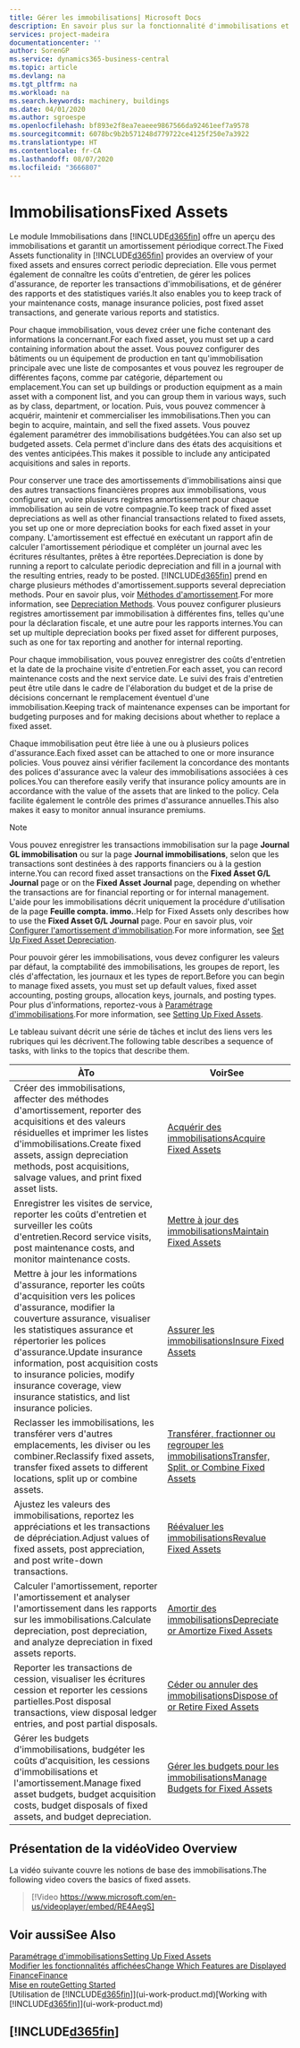 ```yaml
---
title: Gérer les immobilisations| Microsoft Docs
description: En savoir plus sur la fonctionnalité d'immobilisations et afficher un aperçu de l'utilisation des immobilisations.
services: project-madeira
documentationcenter: ''
author: SorenGP
ms.service: dynamics365-business-central
ms.topic: article
ms.devlang: na
ms.tgt_pltfrm: na
ms.workload: na
ms.search.keywords: machinery, buildings
ms.date: 04/01/2020
ms.author: sgroespe
ms.openlocfilehash: bf893e2f8ea7eaeee9867566da92461eef7a9578
ms.sourcegitcommit: 6078bc9b2b571248d779722ce4125f250e7a3922
ms.translationtype: HT
ms.contentlocale: fr-CA
ms.lasthandoff: 08/07/2020
ms.locfileid: "3666807"
---
```

# <a name="fixed-assets"></a><span data-ttu-id="7597f-103">Immobilisations</span><span class="sxs-lookup"><span data-stu-id="7597f-103">Fixed Assets</span></span>
<span data-ttu-id="7597f-104">Le module Immobilisations dans [!INCLUDE[d365fin](includes/d365fin_md.md)] offre un aperçu des immobilisations et garantit un amortissement périodique correct.</span><span class="sxs-lookup"><span data-stu-id="7597f-104">The Fixed Assets functionality in [!INCLUDE[d365fin](includes/d365fin_md.md)] provides an overview of your fixed assets and ensures correct periodic depreciation.</span></span> <span data-ttu-id="7597f-105">Elle vous permet également de connaître les coûts d'entretien, de gérer les polices d'assurance, de reporter les transactions d'immobilisations, et de générer des rapports et des statistiques variés.</span><span class="sxs-lookup"><span data-stu-id="7597f-105">It also enables you to keep track of your maintenance costs, manage insurance policies, post fixed asset transactions, and generate various reports and statistics.</span></span>

<span data-ttu-id="7597f-106">Pour chaque immobilisation, vous devez créer une fiche contenant des informations la concernant.</span><span class="sxs-lookup"><span data-stu-id="7597f-106">For each fixed asset, you must set up a card containing information about the asset.</span></span> <span data-ttu-id="7597f-107">Vous pouvez configurer des bâtiments ou un équipement de production en tant qu'immobilisation principale avec une liste de composantes et vous pouvez les regrouper de différentes façons, comme par catégorie, département ou emplacement.</span><span class="sxs-lookup"><span data-stu-id="7597f-107">You can set up buildings or production equipment as a main asset with a component list, and you can group them in various ways, such as by class, department, or location.</span></span> <span data-ttu-id="7597f-108">Puis, vous pouvez commencer à acquérir, maintenir et commercialiser les immobilisations.</span><span class="sxs-lookup"><span data-stu-id="7597f-108">Then you can begin to acquire, maintain, and sell the fixed assets.</span></span> <span data-ttu-id="7597f-109">Vous pouvez également paramétrer des immobilisations budgétées.</span><span class="sxs-lookup"><span data-stu-id="7597f-109">You can also set up budgeted assets.</span></span> <span data-ttu-id="7597f-110">Cela permet d'inclure dans des états des acquisitions et des ventes anticipées.</span><span class="sxs-lookup"><span data-stu-id="7597f-110">This makes it possible to include any anticipated acquisitions and sales in reports.</span></span>

<span data-ttu-id="7597f-111">Pour conserver une trace des amortissements d'immobilisations ainsi que des autres transactions financières propres aux immobilisations, vous configurez un, voire plusieurs registres amortissement pour chaque immobilisation au sein de votre compagnie.</span><span class="sxs-lookup"><span data-stu-id="7597f-111">To keep track of fixed asset depreciations as well as other financial transactions related to fixed assets, you set up one or more depreciation books for each fixed asset in your company.</span></span> <span data-ttu-id="7597f-112">L'amortissement est effectué en exécutant un rapport afin de calculer l'amortissement périodique et compléter un journal avec les écritures résultantes, prêtes à être reportées.</span><span class="sxs-lookup"><span data-stu-id="7597f-112">Depreciation is done by running a report to calculate periodic depreciation and fill in a journal with the resulting entries, ready to be posted.</span></span> [!INCLUDE[d365fin](includes/d365fin_md.md)] <span data-ttu-id="7597f-113">prend en charge plusieurs méthodes d'amortissement.</span><span class="sxs-lookup"><span data-stu-id="7597f-113">supports several depreciation methods.</span></span> <span data-ttu-id="7597f-114">Pour en savoir plus, voir [Méthodes d'amortissement](fa-depreciation-methods.md).</span><span class="sxs-lookup"><span data-stu-id="7597f-114">For more information, see [Depreciation Methods](fa-depreciation-methods.md).</span></span> <span data-ttu-id="7597f-115">Vous pouvez configurer plusieurs registres amortissement par immobilisation à différentes fins, telles qu'une pour la déclaration fiscale, et une autre pour les rapports internes.</span><span class="sxs-lookup"><span data-stu-id="7597f-115">You can set up multiple depreciation books per fixed asset for different purposes, such as one for tax reporting and another for internal reporting.</span></span>

<span data-ttu-id="7597f-116">Pour chaque immobilisation, vous pouvez enregistrer des coûts d'entretien et la date de la prochaine visite d'entretien.</span><span class="sxs-lookup"><span data-stu-id="7597f-116">For each asset, you can record maintenance costs and the next service date.</span></span> <span data-ttu-id="7597f-117">Le suivi des frais d'entretien peut être utile dans le cadre de l'élaboration du budget et de la prise de décisions concernant le remplacement éventuel d'une immobilisation.</span><span class="sxs-lookup"><span data-stu-id="7597f-117">Keeping track of maintenance expenses can be important for budgeting purposes and for making decisions about whether to replace a fixed asset.</span></span>

<span data-ttu-id="7597f-118">Chaque immobilisation peut être liée à une ou à plusieurs polices d'assurance.</span><span class="sxs-lookup"><span data-stu-id="7597f-118">Each fixed asset can be attached to one or more insurance policies.</span></span> <span data-ttu-id="7597f-119">Vous pouvez ainsi vérifier facilement la concordance des montants des polices d'assurance avec la valeur des immobilisations associées à ces polices.</span><span class="sxs-lookup"><span data-stu-id="7597f-119">You can therefore easily verify that insurance policy amounts are in accordance with the value of the assets that are linked to the policy.</span></span> <span data-ttu-id="7597f-120">Cela facilite également le contrôle des primes d'assurance annuelles.</span><span class="sxs-lookup"><span data-stu-id="7597f-120">This also makes it easy to monitor annual insurance premiums.</span></span>

> [!NOTE]  
>   <span data-ttu-id="7597f-121">Vous pouvez enregistrer les transactions immobilisation sur la page **Journal GL immobilisation** ou sur la page **Journal immobilisations**, selon que les transactions sont destinées à des rapports financiers ou à la gestion interne.</span><span class="sxs-lookup"><span data-stu-id="7597f-121">You can record fixed asset transactions on the **Fixed Asset G/L Journal** page or on the **Fixed Asset Journal** page, depending on whether the transactions are for financial reporting or for internal management.</span></span> <span data-ttu-id="7597f-122">L'aide pour les immobilisations décrit uniquement la procédure d'utilisation de la page **Feuille compta. immo.**.</span><span class="sxs-lookup"><span data-stu-id="7597f-122">Help for Fixed Assets only describes how to use the **Fixed Asset G/L Journal** page.</span></span> <span data-ttu-id="7597f-123">Pour en savoir plus, voir [Configurer l'amortissement d'immobilisation](fa-how-setup-depreciation.md).</span><span class="sxs-lookup"><span data-stu-id="7597f-123">For more information, see [Set Up Fixed Asset Depreciation](fa-how-setup-depreciation.md).</span></span>

<span data-ttu-id="7597f-124">Pour pouvoir gérer les immobilisations, vous devez configurer les valeurs par défaut, la comptabilité des immobilisations, les groupes de report, les clés d'affectation, les journaux et les types de report.</span><span class="sxs-lookup"><span data-stu-id="7597f-124">Before you can begin to manage fixed assets, you must set up default values, fixed asset accounting, posting groups, allocation keys, journals, and posting types.</span></span> <span data-ttu-id="7597f-125">Pour plus d'informations, reportez-vous à [Paramétrage d'immobilisations](fa-setup.md).</span><span class="sxs-lookup"><span data-stu-id="7597f-125">For more information, see [Setting Up Fixed Assets](fa-setup.md).</span></span>

<span data-ttu-id="7597f-126">Le tableau suivant décrit une série de tâches et inclut des liens vers les rubriques qui les décrivent.</span><span class="sxs-lookup"><span data-stu-id="7597f-126">The following table describes a sequence of tasks, with links to the topics that describe them.</span></span>

| <span data-ttu-id="7597f-127">À</span><span class="sxs-lookup"><span data-stu-id="7597f-127">To</span></span> | <span data-ttu-id="7597f-128">Voir</span><span class="sxs-lookup"><span data-stu-id="7597f-128">See</span></span> |
| --- | --- |
| <span data-ttu-id="7597f-129">Créer des immobilisations, affecter des méthodes d'amortissement, reporter des acquisitions et des valeurs résiduelles et imprimer les listes d'immobilisations.</span><span class="sxs-lookup"><span data-stu-id="7597f-129">Create fixed assets, assign depreciation methods, post acquisitions, salvage values, and print fixed asset lists.</span></span> |[<span data-ttu-id="7597f-130">Acquérir des immobilisations</span><span class="sxs-lookup"><span data-stu-id="7597f-130">Acquire Fixed Assets</span></span>](fa-how-acquire.md) |
| <span data-ttu-id="7597f-131">Enregistrer les visites de service, reporter les coûts d'entretien et surveiller les coûts d'entretien.</span><span class="sxs-lookup"><span data-stu-id="7597f-131">Record service visits, post maintenance costs, and monitor maintenance costs.</span></span> |[<span data-ttu-id="7597f-132">Mettre à jour des immobilisations</span><span class="sxs-lookup"><span data-stu-id="7597f-132">Maintain Fixed Assets</span></span>](fa-how-maintain.md) |
| <span data-ttu-id="7597f-133">Mettre à jour les informations d'assurance, reporter les coûts d'acquisition vers les polices d'assurance, modifier la couverture assurance, visualiser les statistiques assurance et répertorier les polices d'assurance.</span><span class="sxs-lookup"><span data-stu-id="7597f-133">Update insurance information, post acquisition costs to insurance policies, modify insurance coverage, view insurance statistics, and list insurance policies.</span></span> |[<span data-ttu-id="7597f-134">Assurer les immobilisations</span><span class="sxs-lookup"><span data-stu-id="7597f-134">Insure Fixed Assets</span></span>](fa-how-insure.md) |
| <span data-ttu-id="7597f-135">Reclasser les immobilisations, les transférer vers d'autres emplacements, les diviser ou les combiner.</span><span class="sxs-lookup"><span data-stu-id="7597f-135">Reclassify fixed assets, transfer fixed assets to different locations, split up or combine assets.</span></span> |[<span data-ttu-id="7597f-136">Transférer, fractionner ou regrouper les immobilisations</span><span class="sxs-lookup"><span data-stu-id="7597f-136">Transfer, Split, or Combine Fixed Assets</span></span>](fa-how-trans-split-combine.md) |
| <span data-ttu-id="7597f-137">Ajustez les valeurs des immobilisations, reportez les appréciations et les transactions de dépréciation.</span><span class="sxs-lookup"><span data-stu-id="7597f-137">Adjust values of fixed assets, post appreciation, and post write-down transactions.</span></span> |[<span data-ttu-id="7597f-138">Réévaluer les immobilisations</span><span class="sxs-lookup"><span data-stu-id="7597f-138">Revalue Fixed Assets</span></span>](fa-how-revalue.md) |
| <span data-ttu-id="7597f-139">Calculer l'amortissement, reporter l'amortissement et analyser l'amortissement dans les rapports sur les immobilisations.</span><span class="sxs-lookup"><span data-stu-id="7597f-139">Calculate depreciation, post depreciation, and  analyze depreciation in fixed assets reports.</span></span> |[<span data-ttu-id="7597f-140">Amortir des immobilisations</span><span class="sxs-lookup"><span data-stu-id="7597f-140">Depreciate or Amortize Fixed Assets</span></span>](fa-how-depreciate-amortize.md) |
| <span data-ttu-id="7597f-141">Reporter les transactions de cession, visualiser les écritures cession et reporter les cessions partielles.</span><span class="sxs-lookup"><span data-stu-id="7597f-141">Post disposal transactions, view disposal ledger entries, and post partial disposals.</span></span> |[<span data-ttu-id="7597f-142">Céder ou annuler des immobilisations</span><span class="sxs-lookup"><span data-stu-id="7597f-142">Dispose of or Retire Fixed Assets</span></span>](fa-how-dispose-retire.md) |
| <span data-ttu-id="7597f-143">Gérer les budgets d'immobilisations, budgéter les coûts d'acquisition, les cessions d'immobilisations et l'amortissement.</span><span class="sxs-lookup"><span data-stu-id="7597f-143">Manage fixed asset budgets, budget acquisition costs, budget disposals of fixed assets, and budget depreciation.</span></span> |[<span data-ttu-id="7597f-144">Gérer les budgets pour les immobilisations</span><span class="sxs-lookup"><span data-stu-id="7597f-144">Manage Budgets for Fixed Assets</span></span>](fa-how-manage-budgets.md) |

## <a name="video-overview"></a><span data-ttu-id="7597f-145">Présentation de la vidéo</span><span class="sxs-lookup"><span data-stu-id="7597f-145">Video Overview</span></span>
<span data-ttu-id="7597f-146">La vidéo suivante couvre les notions de base des immobilisations.</span><span class="sxs-lookup"><span data-stu-id="7597f-146">The following video covers the basics of fixed assets.</span></span>

> [!Video https://www.microsoft.com/en-us/videoplayer/embed/RE4AegS]

## <a name="see-also"></a><span data-ttu-id="7597f-147">Voir aussi</span><span class="sxs-lookup"><span data-stu-id="7597f-147">See Also</span></span>
[<span data-ttu-id="7597f-148">Paramétrage d'immobilisations</span><span class="sxs-lookup"><span data-stu-id="7597f-148">Setting Up Fixed Assets</span></span>](fa-setup.md)  
[<span data-ttu-id="7597f-149">Modifier les fonctionnalités affichées</span><span class="sxs-lookup"><span data-stu-id="7597f-149">Change Which Features are Displayed</span></span>](ui-experiences.md)  
[<span data-ttu-id="7597f-150">Finance</span><span class="sxs-lookup"><span data-stu-id="7597f-150">Finance</span></span>](finance.md)  
[<span data-ttu-id="7597f-151">Mise en route</span><span class="sxs-lookup"><span data-stu-id="7597f-151">Getting Started</span></span>](product-get-started.md)  
<span data-ttu-id="7597f-152">[Utilisation de [!INCLUDE[d365fin](includes/d365fin_md.md)]](ui-work-product.md)</span><span class="sxs-lookup"><span data-stu-id="7597f-152">[Working with [!INCLUDE[d365fin](includes/d365fin_md.md)]](ui-work-product.md)</span></span>

## [!INCLUDE[d365fin](includes/free_trial_md.md)]  
 

